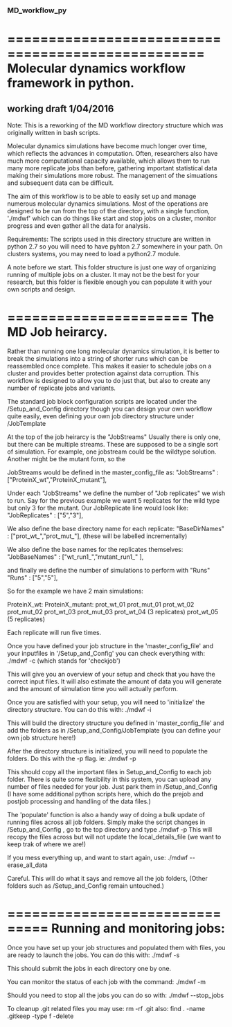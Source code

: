 ### MD_workflow_py

==================================================
 Molecular dynamics workflow framework in python.
==================================================
## working draft  1/04/2016
Note: This is a reworking of the MD workflow directory structure which 
was originally written in bash scripts.

Molecular dynamics simulations have become much longer over time, which
reflects the advances in computation. Often, researchers also have much 
more computational capacity available, which allows them to run many 
more replicate jobs than before, gathering important statistical data
making their simulations more robust. The management of the simuations 
and subsequent data can be difficult.  

The aim of this workflow is to be able to easily set up and manage numerous 
molecular dynamics simulations. Most of the operations are designed to be 
run from the top of the directory, with a single function, './mdwf' which 
can do things like start and stop jobs on a cluster, monitor progress and 
even gather all the data for analysis. 


Requirements: 
The scripts used in this directory structure are written in python 2.7 
so you will need to have pyhton 2.7 somewhere in your path. On clusters 
systems, you may need to load a python2.7 module. 

A note before we start. This folder structure is just one way of organizing 
running of multiple jobs on a cluster. It may not be the best for your
research, but this folder is flexible enough you can populate it with 
your own scripts and design. 

======================
 The MD Job heirarcy. 
======================

Rather than running one long molecular dynamics simulation, it is better 
to break the simulations into a string of shorter runs which can be 
reassembled once complete. This makes it easier to schedule jobs on a 
cluster and provides better protection against data corruption. 
This workflow is designed to allow you to do just that, but also to create 
any number of replicate jobs and variants. 

The standard job block configuration scripts are located under the 
/Setup_and_Config directory though you can design your own workflow quite 
easily, even defining your own job directory structure under /JobTemplate

At the top of the job heirarcy is the "JobStreams"
Usually there is only one, but there can be multiple streams. These are
supposed to be a single sort of simulation. For example, one jobstream 
could be the wildtype solution. Another might be the mutant form, so the 

JobStreams would be defined in the master_config_file as: 
"JobStreams"    : ["ProteinX_wt","ProteinX_mutant"],

Under each "JobStreams" we define the number of "Job replicates" we wish to 
run. Say for the previous example we want 5 replicates for the wild type 
but only 3 for the mutant. Our JobReplicate line would look like: 
"JobReplicates" : ["5","3"],

We also define the base directory name for each replicate:
"BaseDirNames"  : ["prot_wt_","prot_mut_"],
(these will be labelled incrementally)

We also define the base names for the replicates themselves:
"JobBaseNames"  : ["wt_run1_","mutant_run1_" ],

and finally we define the number of simulations to perform with "Runs"
"Runs"          : ["5","5"],

So for the example we have 2 main simulations:

  ProteinX_wt:			ProteinX_mutant:
	prot_wt_01		prot_mut_01
	prot_wt_02		prot_mut_02
	prot_wt_03		prot_mut_03
	prot_wt_04             (3 replicates)
	prot_wt_05
      (5 replicates)

Each replicate will run five times. 

Once you have defined your job structure in the 'master_config_file' 
and your inputfiles in '/Setup_and_Config' you can check everything 
with:
 ./mdwf -c          (which stands for 'checkjob') 

This will give you an overview of your setup and check that you have 
the correct input files. It will also estimate the amount of data you 
will generate and the amount of simulation time you will actually perform. 

Once you are satisfied with your setup, you will need to 'initialize' the
directory structure.  You can do this with: 
./mdwf -i 

This will build the directory structure you defined in 'master_config_file'
and add the folders as in /Setup_and_Config/JobTemplate
(you can define your own job structure here!) 

After the directory structure is initialized, you will need to populate the
folders.  Do this with the -p flag.  ie:
./mdwf -p 

This should copy all the important files in Setup_and_Config to each job 
folder. There is quite some flexibility in this system, you can upload any 
number of files needed for your job. Just park them in /Setup_and_Config  
(I have some additional python scripts here, which do the prejob and postjob
processing and handling of the data files.)

The 'populate' function is also a handy way of doing a bulk update of 
running files across all job folders.  Simply make the script changes in 
/Setup_and_Config , go to the top directory and type ./mdwf -p
This will recopy the files across but will not update the local_details_file
(we want to keep trak of where we are!) 

If you mess everything up, and want to start again, use:
./mdwf --erase_all_data
    
Careful. This will do what it says and remove all the job folders, 
(Other folders such as /Setup_and_Config remain untouched.) 

===============================
 Running and monitoring jobs:
===============================

Once you have set up your job structures and populated them with files, 
you are ready to launch the jobs. You can do this with: 
./mdwf -s 

This should submit the jobs in each directory one by one. 

You can monitor the status of each job with the command:
./mdwf -m 

Should you need to stop all the jobs you can do so with: 
./mdwf --stop_jobs




To cleanup .git related files you may use:
rm -rf .git
also:
find . -name .gitkeep -type f -delete

 
